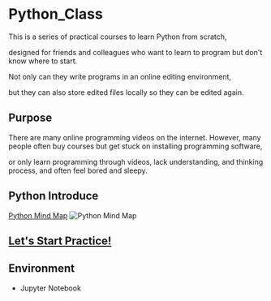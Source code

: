 # Python_Class
This is a series of practical courses to learn Python from scratch,

designed for friends and colleagues who want to learn to program but don't know where to start.

Not only can they write programs in an online editing environment, 

but they can also store edited files locally so they can be edited again.

## Purpose
There are many online programming videos on the internet. However, many people often buy courses but get stuck on installing programming software, 

or only learn programming through videos, lack understanding, and thinking process, and often feel bored and sleepy.


## Python Introduce
[Python Mind Map](https://github.com/simple1017/Python_Class/blob/master/Python.pdf)
![Python Mind Map](https://user-images.githubusercontent.com/50144690/160225123-ca10be1c-572d-4554-a8a4-8d993a6e3f61.jpg)


## [Let's Start Practice!](https://mybinder.org/v2/gh/simple1017/Python_Class.git/master)


## Environment
- Jupyter Notebook
